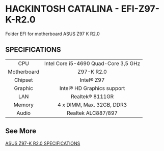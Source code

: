 # HACKINTOSH CATALINA - EFI-Z97-K-R2.0
Folder EFI for motherboard ASUS Z97 K R2.0

SPECIFICATIONS
--------------

|  			  | 									 |
| :---------: | :----------------------------------: |
| CPU		  | Intel Core i5-4690 Quad-Core 3,5 GHz |
| Motherboard | Z97-K R2.0						     |
| Chipset     | Intel® Z97  					     |
| Graphic     | Intel® HD Graphics support		     |
| LAN         | Realtek® 8111GR				         |
| Memory      | 4 x DIMM, Max. 32GB, DDR3		     |
| Audio       | Realtek ALC887/897				     |

See More
--------
[ASUS Z97-K R2.0 SPECIFICATIONS](https://origin-www.asus.com/motherboards/z97k_r20/specifications/)




























